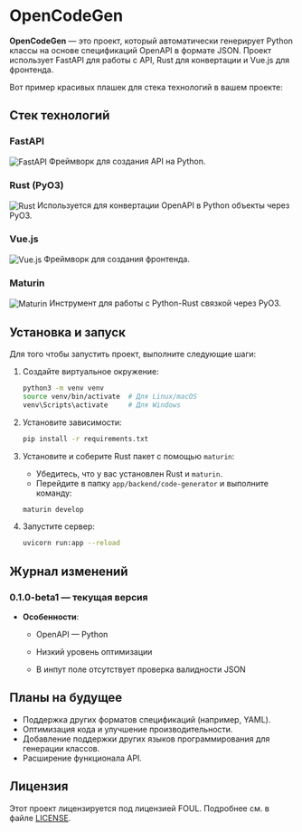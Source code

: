 # OpenCodeGen

**OpenCodeGen** — это проект, который автоматически генерирует Python классы на основе спецификаций OpenAPI в формате JSON. Проект использует FastAPI для работы с API, Rust для конвертации и Vue.js для фронтенда.

Вот пример красивых плашек для стека технологий в вашем проекте:


## Стек технологий

### **FastAPI** 
<img src="https://img.shields.io/badge/FastAPI-%231FA2A0.svg?style=for-the-badge&logo=fastapi&logoColor=white" alt="FastAPI" style="vertical-align: middle;"/>
Фреймворк для создания API на Python.

### **Rust (PyO3)**
<img src="https://img.shields.io/badge/Rust-%23000000.svg?style=for-the-badge&logo=rust&logoColor=white" alt="Rust" style="vertical-align: middle;"/>
Используется для конвертации OpenAPI в Python объекты через PyO3.

### **Vue.js**
<img src="https://img.shields.io/badge/Vue.js-%234FC08D.svg?style=for-the-badge&logo=vue.js&logoColor=white" alt="Vue.js" style="vertical-align: middle;"/>
Фреймворк для создания фронтенда.

### **Maturin**
<img src="https://img.shields.io/badge/Maturin-%2300A9C4.svg?style=for-the-badge&logo=python&logoColor=white" alt="Maturin" style="vertical-align: middle;"/>
Инструмент для работы с Python-Rust связкой через PyO3.


## Установка и запуск

Для того чтобы запустить проект, выполните следующие шаги:

1. Создайте виртуальное окружение:

    ```bash
    python3 -m venv venv
    source venv/bin/activate  # Для Linux/macOS
    venv\Scripts\activate     # Для Windows
    ```

2. Установите зависимости:

    ```bash
    pip install -r requirements.txt
    ```

3. Установите и соберите Rust пакет с помощью `maturin`:

    - Убедитесь, что у вас установлен Rust и `maturin`.
    - Перейдите в папку `app/backend/code-generator` и выполните команду:

    ```bash
    maturin develop
    ```

4. Запустите сервер:

    ```bash
    uvicorn run:app --reload
    ```


## Журнал изменений

### **0.1.0-beta1** — текущая версия

- **Особенности**:
  - OpenAPI — Python

  - Низкий уровень оптимизации

  - В инпут поле отсутствует проверка валидности JSON



## Планы на будущее

- Поддержка других форматов спецификаций (например, YAML).
- Оптимизация кода и улучшение производительности.
- Добавление поддержки других языков программирования для генерации классов.
- Расширение функционала API.

## Лицензия

Этот проект лицензируется под лицензией FOUL. Подробнее см. в файле [LICENSE](LICENSE).